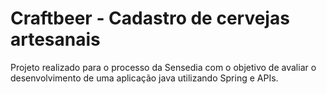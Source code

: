 # Craftbeer - Cadastro de cervejas artesanais

Projeto realizado para o processo da Sensedia com o objetivo de avaliar o desenvolvimento 
de uma aplicação java utilizando Spring e APIs.

